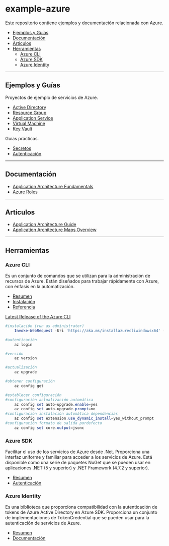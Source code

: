 # example-azure

Este repositorio contiene ejemplos y documentación relacionada con Azure.

- [Ejemplos y Guías](#ejemplos-y-guías)
- [Documentación](#documentación)
- [Artículos](#artículos)
- [Herramientas](#herramientas)
  - [Azure CLI](#azure-cli)
  - [Azure SDK](#azure-sdk)
  - [Azure Identity](#azure-identity)

---

## Ejemplos y Guías

Proyectos de ejemplo de servicios de Azure.

- [Active Directory](/active-directory/README.md)
- [Resource Group](/resource-group/README.md)
- [Application Service](/application-service/README.md)
- [Virtual Machine](/virtual-machine/README.md)
- [Key Vault](/key-vault/README.md)

Guías prácticas.

- [Secretos](/how-to/secrets.md)
- [Autenticación](/how-to/authentication.md)

---

## Documentación

- [Application Architecture Fundamentals](https://learn.microsoft.com/en-us/azure/architecture/guide)
- [Azure Roles](https://learn.microsoft.com/en-us/azure/role-based-access-control/built-in-roles)

---

## Artículos

- [Application Architecture Guide](http://bit.ly/2BppIFo)
- [Application Architecture Maps Overview](https://medium.com/@kanchan.tewary/microsoft-azure-mind-maps-86bd6e442988)

---

## Herramientas

### Azure CLI

Es un conjunto de comandos que se utilizan para la administración de recursos de Azure. Están diseñados para trabajar rápidamente con Azure, con énfasis en la automatización.

- [Resumen](https://learn.microsoft.com/en-us/cli/azure/what-is-azure-cli)
- [Instalación](https://learn.microsoft.com/en-us/cli/azure/install-azure-cli)
- [Referencia](https://learn.microsoft.com/en-us/cli/azure/reference-index)

[Latest Release of the Azure CLI](https://aka.ms/installazurecliwindowsx64)

```powershell
#instalación (run as administrator)
    Invoke-WebRequest -Uri 'https://aka.ms/installazurecliwindowsx64' -OutFile '.\AzureClix64.msi'; Start-Process msiexec.exe -Wait -ArgumentList '/I AzureClix64.msi /quiet'; Remove-Item .\AzureClix64.msi
```

```powershell
#autenticación
    az login
```

```powershell
#versión
    az version
```

```powershell
#actualización
    az upgrade
```

```powershell
#obtener configuración
    az config get
```

```powershell
#establecer configuración
#configuración actualización automática
    az config set auto-upgrade.enable=yes
    az config set auto-upgrade.prompt=no
#configuración instalación automática dependencias
    az config set extension.use_dynamic_install=yes_without_prompt
#configuración formato de salida pordefecto
    az config set core.output=jsonc
```

### Azure SDK

Facilitar el uso de los servicios de Azure desde .Net. Proporciona una interfaz uniforme y familiar para acceder a los servicios de Azure. Está disponible como una serie de paquetes NuGet que se pueden usar en aplicaciones .NET (5 y superior) y .NET Framework (4.7.2 y superior).

- [Resumen](https://learn.microsoft.com/en-us/dotnet/azure/sdk/azure-sdk-for-dotnet)
- [Autenticación](https://learn.microsoft.com/en-us/dotnet/azure/sdk/authentication)

### Azure Identity

Es una biblioteca que proporciona compatibilidad con la autenticación de tokens de Azure Active Directory en Azure SDK. Proporciona un conjunto de implementaciones de TokenCredential que se pueden usar para la autenticación de servicios de Azure.

- [Resumen](https://learn.microsoft.com/en-us/dotnet/api/overview/azure/identity-readme)
- [Documentación](https://azuresdkdocs.blob.core.windows.net/$web/dotnet/Azure.Identity/1.9.0/index.html)
